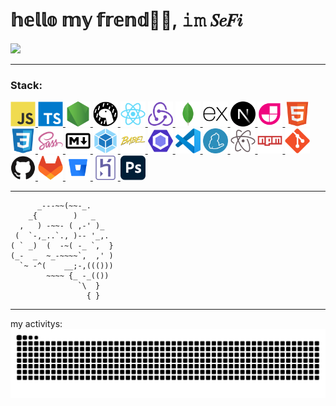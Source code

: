 <h1>𝕙𝕖𝕝𝕝𝕠 𝕞𝕪 𝕗𝕣𝕖𝕟𝕕👋😀, 𝚒𝚖 𝑆𝑒𝐹𝑖</h1>

<img src="https://camo.githubusercontent.com/505c2c03a5b20dcc664ce9a0dbdce638ea0a8a85fc39e613c0f4a2f545dd67b1/68747470733a2f2f6d69726f2e6d656469756d2e636f6d2f6d61782f3638302f302a37513379765349765f7430696f4a2d5a2e676966"> 

----------

<h3 align="left">Stack:</h3>

<p align="left">

<a href="#" target="_blank" rel="noreferrer">

<img src="https://raw.githubusercontent.com/devicons/devicon/master/icons/javascript/javascript-original.svg" alt="Stack" width="40" height="40"/>

</a>

<a href="#" target="_blank" rel="noreferrer">

<img src="https://raw.githubusercontent.com/devicons/devicon/master/icons/typescript/typescript-original.svg" alt="Stack" width="40" height="40"/>

</a>

<a href="#" target="_blank" rel="noreferrer">

<img src="https://raw.githubusercontent.com/devicons/devicon/master/icons/nodejs/nodejs-original.svg" alt="Stack" width="40" height="40"/>

</a>

<a href="#" target="_blank" rel="noreferrer">

<img src="https://raw.githubusercontent.com/devicons/devicon/master/icons/denojs/denojs-original.svg" alt="Stack" width="40" height="40"/>

</a>

<a href="#" target="_blank" rel="noreferrer">

<img src="https://raw.githubusercontent.com/devicons/devicon/master/icons/react/react-original.svg" alt="Stack" width="40" height="40"/>

</a>

<a href="#" target="_blank" rel="noreferrer">

<img src="https://raw.githubusercontent.com/devicons/devicon/master/icons/redux/redux-original.svg" alt="Stack" width="40" height="40"/>

</a>

<a href="#" target="_blank" rel="noreferrer">

<img src="https://raw.githubusercontent.com/devicons/devicon/master/icons/mongodb/mongodb-original.svg" alt="Stack" width="40" height="40"/>

</a>

<a href="#" target="_blank" rel="noreferrer">

<img src="https://raw.githubusercontent.com/devicons/devicon/master/icons/express/express-original.svg" alt="Stack" width="40" height="40"/>

</a>

<a href="#" target="_blank" rel="noreferrer">

<img src="https://raw.githubusercontent.com/devicons/devicon/master/icons/nextjs/nextjs-original.svg" alt="Stack" width="40" height="40"/>

</a>

<a href="#" target="_blank" rel="noreferrer">

<img src="https://raw.githubusercontent.com/devicons/devicon/master/icons/jamstack/jamstack-original.svg" alt="Stack" width="40" height="40"/>

</a>

<a href="#" target="_blank" rel="noreferrer">

<img src="https://raw.githubusercontent.com/devicons/devicon/master/icons/html5/html5-original.svg" alt="Stack" width="40" height="40"/>

</a>

<a href="#" target="_blank" rel="noreferrer">

<img src="https://raw.githubusercontent.com/devicons/devicon/master/icons/css3/css3-original.svg" alt="Stack" width="40" height="40"/>

</a>

<a href="#" target="_blank" rel="noreferrer">

<img src="https://raw.githubusercontent.com/devicons/devicon/master/icons/sass/sass-original.svg" alt="Stack" width="40" height="40"/>

</a>

<a href="#" target="_blank" rel="noreferrer">

<img src="https://raw.githubusercontent.com/devicons/devicon/master/icons/markdown/markdown-original.svg" alt="Stack" width="40" height="40"/>

</a>

<a href="#" target="_blank" rel="noreferrer">

<img src="https://raw.githubusercontent.com/devicons/devicon/master/icons/webpack/webpack-original.svg" alt="Stack" width="40" height="40"/>

</a>

<a href="#" target="_blank" rel="noreferrer">

<img src="https://raw.githubusercontent.com/devicons/devicon/master/icons/babel/babel-original.svg" alt="Stack" width="40" height="40"/>

</a>

<a href="#" target="_blank" rel="noreferrer">

<img src="https://raw.githubusercontent.com/devicons/devicon/master/icons/eslint/eslint-original.svg" alt="Stack" width="40" height="40"/>

</a>

<a href="#" target="_blank" rel="noreferrer">

<img src="https://raw.githubusercontent.com/devicons/devicon/master/icons/vscode/vscode-original.svg" alt="Stack" width="40" height="40"/>

</a>

<a href="#" target="_blank" rel="noreferrer">

<img src="https://raw.githubusercontent.com/devicons/devicon/master/icons/yarn/yarn-original.svg" alt="Stack" width="40" height="40"/>

</a>

<a href="#" target="_blank" rel="noreferrer">

<img src="https://raw.githubusercontent.com/devicons/devicon/master/icons/atom/atom-original.svg" alt="Stack" width="40" height="40"/>

</a>

<a href="#" target="_blank" rel="noreferrer">

<img src="https://raw.githubusercontent.com/devicons/devicon/master/icons/npm/npm-original-wordmark.svg" alt="Stack" width="40" height="40"/>

</a>

<a href="#" target="_blank" rel="noreferrer">

<img src="https://raw.githubusercontent.com/devicons/devicon/master/icons/git/git-original.svg" alt="Stack" width="40" height="40"/>

</a>

<a href="#" target="_blank" rel="noreferrer">

<img src="https://raw.githubusercontent.com/devicons/devicon/master/icons/github/github-original.svg" alt="Stack" width="40" height="40"/>

</a>

<a href="#" target="_blank" rel="noreferrer">

<img src="https://raw.githubusercontent.com/devicons/devicon/master/icons/gitlab/gitlab-original.svg" alt="Stack" width="40" height="40"/>

</a>

<a href="#" target="_blank" rel="noreferrer">

<img src="https://raw.githubusercontent.com/devicons/devicon/master/icons/bitbucket/bitbucket-original.svg" alt="Stack" width="40" height="40"/>

</a>

<a href="#" target="_blank" rel="noreferrer">

<img src="https://raw.githubusercontent.com/devicons/devicon/master/icons/heroku/heroku-original.svg" alt="Stack" width="40" height="40"/>

</a>

<a href="#" target="_blank" rel="noreferrer">

<img src="https://raw.githubusercontent.com/devicons/devicon/master/icons/photoshop/photoshop-plain.svg" alt="Stack" width="40" height="40"/>

</a>
      
----------


```shell
      _---~~(~~-_.
    _{        )   _
  ,   ) -~~- ( ,-' )_
 (  `-,_..`., )-- '_,. 
( ` _)  (  -~( -_ `,  }
(_-  _  ~_-~~~~`,  ,' )
  `~ -^(    __;-,((()))
        ~~~~ {_ -_(())
               `\  }
                 { }      
```

----------

my activitys:
![github contribution grid snake animation](https://raw.githubusercontent.com/shahradelahi/shahradelahi/output/github-contribution-grid-snake.svg#gh-light-mode-only)


